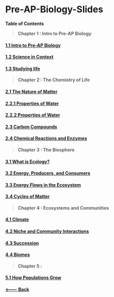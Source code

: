 # Pre-AP-Biology-Slides

**Table of Contents**

> **Chapter 1 : Intro to Pre-AP Biology**

#### [**1.1 Intro to Pre-AP Biology**](https://docs.google.com/presentation/d/1csIahpo0lPLyPGBWB20R2TKQAkPQsVLarFHFgWpRYuY/edit#slide=id.p)

#### [**1.2 Science in Context**](https://docs.google.com/presentation/d/106WH1AWFbHSlIJeZBIL52BvRoD0DTJuY6YE6TBO9gfY/edit#slide=id.p)

#### [**1.3 Studying life**](https://docs.google.com/presentation/d/1dSrnBmcvlKNmwPUWFoZCicBhiXL5jgvjNNE9fW7D7pw/edit#slide=id.p)

> **Chapter 2 : The Chemistry of Life**

#### [**2.1 The Nature of Matter**](https://docs.google.com/presentation/d/16qW40LsSR10MVZ_KjBUmVlYeW2ypJo7q55zwHoAyfxM/edit#slide=id.p)

#### [**2.2.1 Properties of Water**](https://docs.google.com/presentation/d/1Yn76If6x6k8PA6gJ9NTqFK8PrDG0nGijXFbnpRNl56M/edit#slide=id.p)

#### [**2.2.2 Properties of Water**](https://docs.google.com/presentation/d/1SQCrsrRNCgqw47vR4aGAKfavd4XoxcB7rZUcQF44KHI/edit#slide=id.p)

#### [**2.3 Carbon Compounds**](https://docs.google.com/presentation/d/19N507e7MXyEfWjULl3DFHE0DS7OmIesHfzU92-fSoLk/edit#slide=id.p)

#### [**2.4 Chemical Reactions and Enzymes**](https://docs.google.com/presentation/d/1hPZfClToMko6FCZSowwNkxaFP3Qei6j3RcWogmw_TgQ/edit#slide=id.p)

> **Chapter 3 : The Biosphere**

#### [**3.1 What is Ecology?**](https://docs.google.com/presentation/d/1NKFFNiriIV0-j10qMnDA8wK0N2ZLHfdI9Ci3dQcMOXs/edit#slide=id.p)

#### [**3.2 Energy, Producers, and Consumers**](https://docs.google.com/presentation/d/18O371eRBtWj0UBZVQDeDMWwvFu0DGh8jdt0ajai7U2k/edit#slide=id.p)

#### [**3.3 Energy Flows in the Ecosystem**](https://docs.google.com/presentation/d/1l_u6qjJMgU8O1qMWKkN3cAe-G9t_LKWNzHc3qKkQKGI/edit#slide=id.p)

#### [**3.4 Cycles of Matter**](https://docs.google.com/presentation/d/1H4rg1Byk2c1i0JsXI49uuMzwycWjf4SU_DU4Wc7YlVE/edit#slide=id.p)

> **Chapter 4 : Ecosystems and Communities**

#### [**4.1 Climate**](https://docs.google.com/presentation/d/1-_yS62vdPiAPXf7LnBG4a2rght6-504AasduasuugIA/edit#slide=id.p)

#### [**4.2 Niche and Community Interactions**](https://docs.google.com/presentation/d/1yfpOVP7tV0jk7668Zmveu76gyGM0G33ayKctfHH9JAk/edit#slide=id.p)

#### [**4.3 Succession**](https://docs.google.com/presentation/d/1-Ts-ypS4QTV7hopmLPA_FjEP3Q_Bn973WgSONiZuPQk/edit#slide=id.p)

#### [**4.4 Biomes**](https://docs.google.com/presentation/d/1-Ub3UzgS99g_5JVc3gYwp6Ur2sTfZ0cPhC4JNAcW5Is/edit#slide=id.p)

> **Chapter 5 :**

#### [**5.1 How Populations Grow**](https://docs.google.com/presentation/d/1spdLIcixopKXo5rXuCTfHp3CC2P5OlkOb8T5BsixnF4/edit#slide=id.p)

#### [**<---   Back**](https://github.com/AlphaMC0/Learning-Resources-Hub-9/blob/main/README.md)

